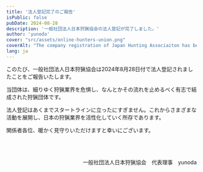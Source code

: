 ```yaml
---
title: '法人登記完了のご報告'
isPublic: false
pubDate: 2024-08-28
description: '一般社団法人日本狩猟協会の法人登記が完了しました。'
author: 'yunoda'
cover: "src/assets/online-hunters-union.png" 
coverAlt: "The company registration of Japan Hunting Associaiton has been completed."
lang: ja
---
```


このたび、一般社団法人日本狩猟協会は2024年8月28日付で法人登記されましたことをご報告いたします。

当団体は、細りゆく狩猟業界を危惧し、なんとかその流れを止めるべく有志で結成された狩猟団体です。

法人登記はあくまでスタートラインに立ったにすぎません。これからさまざまな活動を展開し、日本の狩猟業界を活性化していく所存であります。

関係者各位、暖かく見守りいただけますと幸いにございます。

<br>
<br>
<br>

<div style="text-align: right;">
一般社団法人日本狩猟協会　代表理事　yunoda
</div>